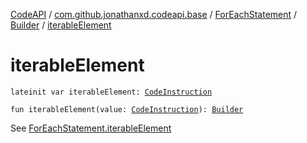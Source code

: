 [CodeAPI](../../../index.md) / [com.github.jonathanxd.codeapi.base](../../index.md) / [ForEachStatement](../index.md) / [Builder](index.md) / [iterableElement](.)

# iterableElement

`lateinit var iterableElement: `[`CodeInstruction`](../../../com.github.jonathanxd.codeapi/-code-instruction.md)

`fun iterableElement(value: `[`CodeInstruction`](../../../com.github.jonathanxd.codeapi/-code-instruction.md)`): `[`Builder`](index.md)

See [ForEachStatement.iterableElement](../iterable-element.md)

